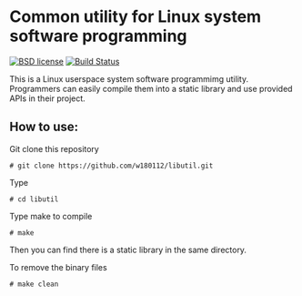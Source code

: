 # Common utility for Linux system software programming

[![BSD license](https://img.shields.io/badge/License-BSD-blue.svg)](https://opensource.org/licenses/BSD-3-Clause)
[![Build Status](https://travis-ci.com/w180112/libutil.svg?branch=master)](https://travis-ci.org/w180112/vRG)

This is a Linux userspace system software programmimg utility. Programmers can easily compile them into a static library and use provided APIs in their project.

## How to use:

Git clone this repository

	# git clone https://github.com/w180112/libutil.git

Type

	# cd libutil

Type make to compile

	# make

Then you can find there is a static library in the same directory.

To remove the binary files

	# make clean
